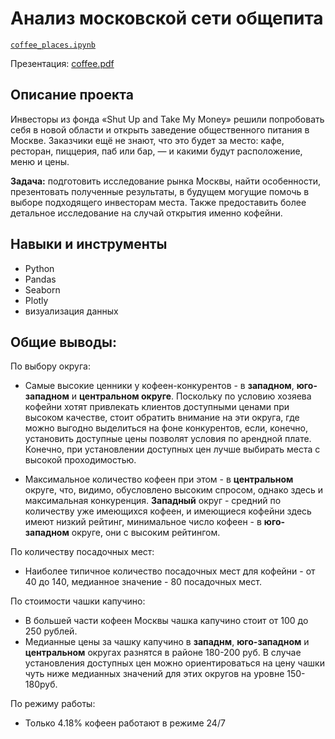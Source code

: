 # Анализ московской сети общепита
<code>[coffee_places.ipynb](https://github.com/AleksandrK86/practicum/blob/main/coffee_places/coffee_places.ipynb)</code>

Презентация: [coffee.pdf](https://github.com/AleksandrK86/practicum/blob/main/coffee_places/coffee.pdf)

## Описание проекта
Инвесторы из фонда «Shut Up and Take My Money» решили попробовать себя в новой области и открыть заведение общественного питания в Москве. Заказчики ещё не знают, что это будет за место: кафе, ресторан, пиццерия, паб или бар, — и какими будут расположение, меню и цены.

**Задача:** подготовить исследование рынка Москвы, найти особенности, презентовать полученные результаты, в будущем могущие помочь в выборе подходящего инвесторам места. Также предоставить более детальное исследование на случай открытия именно кофейни.

## Навыки и инструменты

* Python
* Pandas
* Seaborn
* Plotly
* визуализация данных

##  **Общие выводы:**

По выбору округа:

* Самые высокие ценники у кофеен-конкурентов - в **западном**, **юго-западном** и **центральном округе**. Поскольку по условию хозяева кофейни хотят привлекать клиентов доступными ценами при высоком качестве, стоит обратить внимание на эти округа, где можно выгодно выделиться на фоне конкурентов, если, конечно, установить доступные цены позволят условия по арендной плате. Конечно, при установлении доступных цен лучше выбирать места с высокой проходимостью.

* Максимальное количество кофеен при этом - в **центральном** округе, что, видимо, обусловлено высоким спросом, однако здесь и максимальная конкуренция. **Западный** округ - средний по количеству уже имеющихся кофеен, и имеющиеся кофейни здесь имеют низкий рейтинг, минимальное число кофеен - в **юго-западном** округе, они с высоким рейтингом.

По количеству посадочных мест:
* Наиболее типичное количество посадочных мест для кофейни - от 40 до 140, медианное значение - 80 посадочных мест.

По стоимости чашки капучино:
* В большей части кофеен Москвы чашка капучино стоит от 100 до 250 рублей.
* Медианные цены за чашку капучино в **западнм**, **юго-западном** и **центральном** округах разнятся в районе 180-200 руб. В случае установления доступных цен можно ориентироваться на цену чашки чуть ниже медианных значений для этих округов на уровне 150-180руб.

По режиму работы:
* Только 4.18% кофеен работают в режиме 24/7
